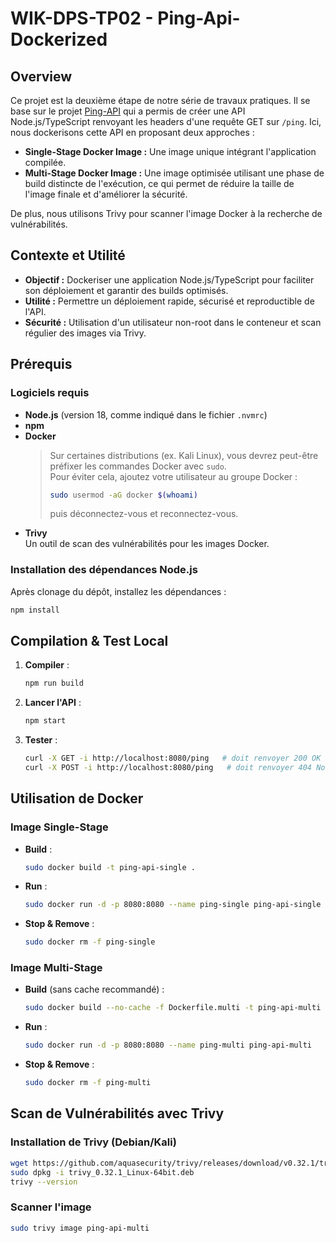 # WIK-DPS-TP02 - Ping-Api-Dockerized

## Overview

Ce projet est la deuxième étape de notre série de travaux pratiques. Il se base sur le projet [Ping-API](#) qui a permis de créer une API Node.js/TypeScript renvoyant les headers d'une requête GET sur `/ping`. Ici, nous dockerisons cette API en proposant deux approches :

- **Single-Stage Docker Image :** Une image unique intégrant l'application compilée.
- **Multi-Stage Docker Image :** Une image optimisée utilisant une phase de build distincte de l'exécution, ce qui permet de réduire la taille de l'image finale et d'améliorer la sécurité.

De plus, nous utilisons Trivy pour scanner l'image Docker à la recherche de vulnérabilités.

## Contexte et Utilité

- **Objectif :** Dockeriser une application Node.js/TypeScript pour faciliter son déploiement et garantir des builds optimisés.
- **Utilité :** Permettre un déploiement rapide, sécurisé et reproductible de l'API.
- **Sécurité :** Utilisation d'un utilisateur non-root dans le conteneur et scan régulier des images via Trivy.

## Prérequis

### Logiciels requis

- **Node.js** (version 18, comme indiqué dans le fichier `.nvmrc`)
- **npm**
- **Docker**  
  > Sur certaines distributions (ex. Kali Linux), vous devrez peut-être préfixer les commandes Docker avec `sudo`.  
  > Pour éviter cela, ajoutez votre utilisateur au groupe Docker :
  > ```bash
  > sudo usermod -aG docker $(whoami)
  > ```
  > puis déconnectez-vous et reconnectez-vous.
- **Trivy**  
  Un outil de scan des vulnérabilités pour les images Docker.

### Installation des dépendances Node.js

Après clonage du dépôt, installez les dépendances :
```bash
npm install
```

## Compilation & Test Local
1. **Compiler** :
   ```bash
   npm run build
   ```
2. **Lancer l'API** :
   ```bash
   npm start
   ```
3. **Tester** :
   ```bash
   curl -X GET -i http://localhost:8080/ping   # doit renvoyer 200 OK avec JSON
   curl -X POST -i http://localhost:8080/ping   # doit renvoyer 404 Not Found
   ```

## Utilisation de Docker

### Image Single-Stage
- **Build** :
  ```bash
  sudo docker build -t ping-api-single .
  ```
- **Run** :
  ```bash
  sudo docker run -d -p 8080:8080 --name ping-single ping-api-single
  ```
- **Stop & Remove** :
  ```bash
  sudo docker rm -f ping-single
  ```
  
### Image Multi-Stage
- **Build** (sans cache recommandé) :
  ```bash
  sudo docker build --no-cache -f Dockerfile.multi -t ping-api-multi .
  ```
- **Run** :
  ```bash
  sudo docker run -d -p 8080:8080 --name ping-multi ping-api-multi
  ```
- **Stop & Remove** :
  ```bash
  sudo docker rm -f ping-multi
  ```
  
## Scan de Vulnérabilités avec Trivy

### Installation de Trivy (Debian/Kali)
```bash
wget https://github.com/aquasecurity/trivy/releases/download/v0.32.1/trivy_0.32.1_Linux-64bit.deb
sudo dpkg -i trivy_0.32.1_Linux-64bit.deb
trivy --version
```

### Scanner l'image
```bash
sudo trivy image ping-api-multi
```
